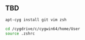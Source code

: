 ## TBD

```sh
apt-cyg install git vim zsh
```

```sh
cd /cygdrive/c/cygwin64/home/User
source .zshrc
```